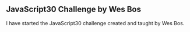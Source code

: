 ## JavaScript30 Challenge by Wes Bos

I have started the JavaScript30 challenge created and taught by Wes Bos.